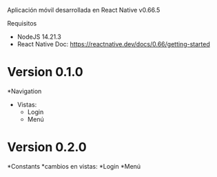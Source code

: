Aplicación móvil desarrollada en React Native v0.66.5

Requisitos
* NodeJS 14.21.3
* React Native Doc: https://reactnative.dev/docs/0.66/getting-started

# Version 0.1.0
*Navigation
* Vistas:
    * Login
    * Menú

# Version 0.2.0
*Constants
*cambios en vistas:
    *Login
    *Menú
